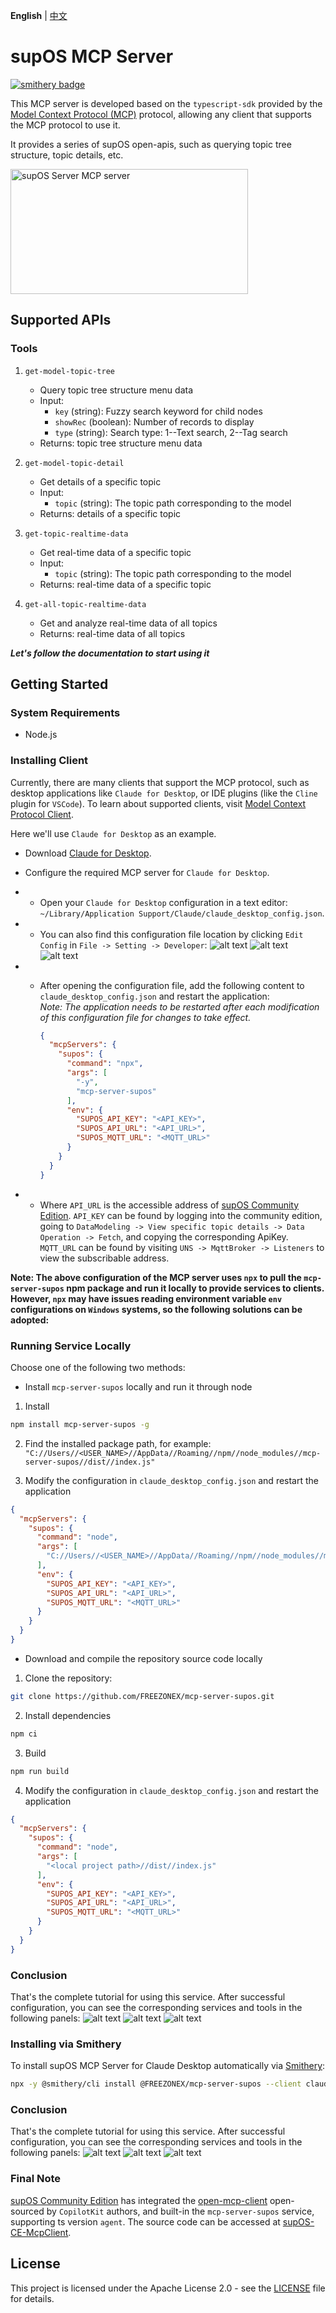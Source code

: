 **English** | [中文][readme-zh-link]

# supOS MCP Server

[![smithery badge](https://smithery.ai/badge/@FREEZONEX/mcp-server-supos)](https://smithery.ai/server/@FREEZONEX/mcp-server-supos)

This MCP server is developed based on the `typescript-sdk` provided by the [Model Context Protocol (MCP)](https://modelcontextprotocol.io/introduction) protocol, allowing any client that supports the MCP protocol to use it.

It provides a series of supOS open-apis, such as querying topic tree structure, topic details, etc.

<a href="https://glama.ai/mcp/servers/7ayh12mg77">
   <img width="380" height="200" src="https://glama.ai/mcp/servers/7ayh12mg77/badge" alt="supOS Server MCP server" />
 </a>

## Supported APIs

### Tools
1. `get-model-topic-tree`
   - Query topic tree structure menu data
   - Input:
     - `key` (string): Fuzzy search keyword for child nodes
     - `showRec` (boolean): Number of records to display
     - `type` (string): Search type: 1--Text search, 2--Tag search
   - Returns: topic tree structure menu data

2. `get-model-topic-detail`
   - Get details of a specific topic
   - Input:
     - `topic` (string): The topic path corresponding to the model
   - Returns: details of a specific topic

3. `get-topic-realtime-data`
   - Get real-time data of a specific topic
   - Input:
     - `topic` (string): The topic path corresponding to the model
   - Returns: real-time data of a specific topic

4. `get-all-topic-realtime-data`
   - Get and analyze real-time data of all topics
   - Returns: real-time data of all topics

***Let's follow the documentation to start using it***

## Getting Started

### System Requirements
- Node.js

### Installing Client
Currently, there are many clients that support the MCP protocol, such as desktop applications like `Claude for Desktop`, or IDE plugins (like the `Cline` plugin for `VSCode`). To learn about supported clients, visit [Model Context Protocol Client](https://modelcontextprotocol.io/clients).

Here we'll use `Claude for Desktop` as an example.
- Download [Claude for Desktop](https://claude.ai/download).
- Configure the required MCP server for `Claude for Desktop`.

- - Open your `Claude for Desktop` configuration in a text editor: `~/Library/Application Support/Claude/claude_desktop_config.json`.
- - You can also find this configuration file location by clicking `Edit Config` in `File -> Setting -> Developer`:
![alt text](./public/image.png)
![alt text](./public/image-1.png)
![alt text](./public/image-6.png)
- - After opening the configuration file, add the following content to `claude_desktop_config.json` and restart the application:  
*Note: The application needs to be restarted after each modification of this configuration file for changes to take effect.*

    ```json
    {
      "mcpServers": {
        "supos": {
          "command": "npx",
          "args": [
            "-y",
            "mcp-server-supos"
          ],
          "env": {
            "SUPOS_API_KEY": "<API_KEY>",
            "SUPOS_API_URL": "<API_URL>",
            "SUPOS_MQTT_URL": "<MQTT_URL>"
          }
        }
      }
    }
    ```
- - Where `API_URL` is the accessible address of [supOS Community Edition](https://supos-demo.supos.app/). `API_KEY` can be found by logging into the community edition, going to `DataModeling -> View specific topic details -> Data Operation -> Fetch`, and copying the corresponding ApiKey. `MQTT_URL` can be found by visiting `UNS -> MqttBroker -> Listeners` to view the subscribable address.

**Note: The above configuration of the MCP server uses `npx` to pull the `mcp-server-supos` npm package and run it locally to provide services to clients. However, `npx` may have issues reading environment variable `env` configurations on `Windows` systems, so the following solutions can be adopted:**

### Running Service Locally
Choose one of the following two methods:

- Install `mcp-server-supos` locally and run it through node

1. Install
```bash
npm install mcp-server-supos -g
```

2. Find the installed package path, for example: `"C://Users//<USER_NAME>//AppData//Roaming//npm//node_modules//mcp-server-supos//dist//index.js"`

3. Modify the configuration in `claude_desktop_config.json` and restart the application
```json
{
  "mcpServers": {
    "supos": {
      "command": "node",
      "args": [
        "C://Users//<USER_NAME>//AppData//Roaming//npm//node_modules//mcp-server-supos//dist//index.js"
      ],
      "env": {
        "SUPOS_API_KEY": "<API_KEY>",
        "SUPOS_API_URL": "<API_URL>",
        "SUPOS_MQTT_URL": "<MQTT_URL>"
      }
    }
  }
}
```

- Download and compile the repository source code locally

1. Clone the repository:
```bash
git clone https://github.com/FREEZONEX/mcp-server-supos.git
```
2. Install dependencies
```bash
npm ci
```
3. Build
```bash
npm run build
```
4. Modify the configuration in `claude_desktop_config.json` and restart the application
```json
{
  "mcpServers": {
    "supos": {
      "command": "node",
      "args": [
        "<local project path>//dist//index.js"
      ],
      "env": {
        "SUPOS_API_KEY": "<API_KEY>",
        "SUPOS_API_URL": "<API_URL>",
        "SUPOS_MQTT_URL": "<MQTT_URL>"
      }
    }
  }
}
```

### Conclusion
That's the complete tutorial for using this service. After successful configuration, you can see the corresponding services and tools in the following panels:
![alt text](./public/image-2.png)
![alt text](./public/image-3.png)
![alt text](./public/image-4.png)


### Installing via Smithery

To install supOS MCP Server for Claude Desktop automatically via [Smithery](https://smithery.ai/server/@FREEZONEX/mcp-server-supos):

```bash
npx -y @smithery/cli install @FREEZONEX/mcp-server-supos --client claude
```

### Conclusion
That's the complete tutorial for using this service. After successful configuration, you can see the corresponding services and tools in the following panels:
![alt text](./public/image-2.png)
![alt text](./public/image-3.png)
![alt text](./public/image-4.png)

### Final Note
[supOS Community Edition](https://supos-demo.supos.app/) has integrated the [open-mcp-client](https://github.com/CopilotKit/open-mcp-client) open-sourced by `CopilotKit` authors, and built-in the `mcp-server-supos` service, supporting ts version `agent`. The source code can be accessed at [supOS-CE-McpClient](https://github.com/FREEZONEX/supOS-CE-McpClient).

## License

This project is licensed under the Apache License 2.0 - see the [LICENSE](./LICENSE) file for details.

<!-- Links -->

[readme-zh-link]: ./README-zh.md 
